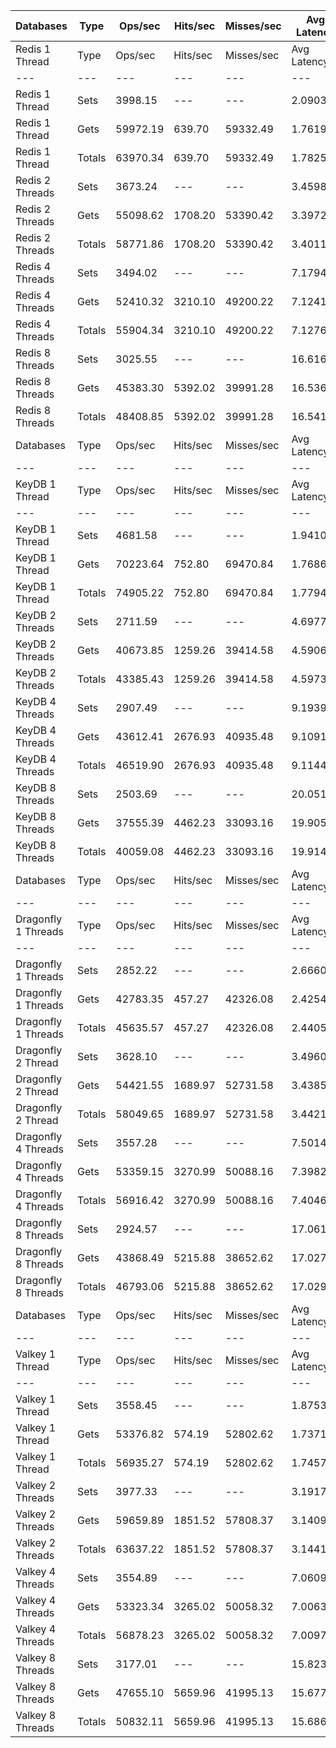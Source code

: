 | Databases | Type | Ops/sec | Hits/sec | Misses/sec | Avg Latency | p50 Latency | p99 Latency | p99.9 Latency | KB/sec |
| --- | --- | --- | --- | --- | --- | --- | --- | --- | --- |
| Redis 1 Thread | Type | Ops/sec | Hits/sec | Misses/sec | Avg Latency | p50 Latency | p99 Latency | p99.9 Latency | KB/sec |
| --- | --- | --- | --- | --- | --- | --- | --- | --- | --- |
Redis 1 Thread | Sets | 3998.15 | --- | --- | 2.09036 | 1.71100 | 5.98300 | 47.87100 | 4185.53 |
Redis 1 Thread | Gets | 59972.19 | 639.70 | 59332.49 | 1.76199 | 1.68700 | 4.06300 | 7.87100 | 2925.89 |
Redis 1 Thread | Totals | 63970.34 | 639.70 | 59332.49 | 1.78251 | 1.69500 | 4.12700 | 8.76700 | 7111.43 |
Redis 2 Threads | Sets | 3673.24 | --- | --- | 3.45982 | 3.24700 | 9.15100 | 14.01500 | 3845.40 |
Redis 2 Threads | Gets | 55098.62 | 1708.20 | 53390.42 | 3.39722 | 3.21500 | 8.25500 | 14.20700 | 3812.98 |
Redis 2 Threads | Totals | 58771.86 | 1708.20 | 53390.42 | 3.40113 | 3.21500 | 8.31900 | 14.20700 | 7658.38 |
Redis 4 Threads | Sets | 3494.02 | --- | --- | 7.17948 | 6.68700 | 17.91900 | 25.72700 | 3657.78 |
Redis 4 Threads | Gets | 52410.32 | 3210.10 | 49200.22 | 7.12416 | 6.62300 | 17.91900 | 26.11100 | 5218.37 |
Redis 4 Threads | Totals | 55904.34 | 3210.10 | 49200.22 | 7.12761 | 6.65500 | 17.91900 | 26.11100 | 8876.15 |
Redis 8 Threads | Sets | 3025.55 | --- | --- | 16.61655 | 15.42300 | 45.05500 | 73.21500 | 3167.36 |
Redis 8 Threads | Gets | 45383.30 | 5392.02 | 39991.28 | 16.53639 | 15.35900 | 45.56700 | 74.23900 | 7141.23 |
Redis 8 Threads | Totals | 48408.85 | 5392.02 | 39991.28 | 16.54140 | 15.35900 | 45.56700 | 74.23900 | 10308.59 |
| Databases | Type | Ops/sec | Hits/sec | Misses/sec | Avg Latency | p50 Latency | p99 Latency | p99.9 Latency | KB/sec |
| --- | --- | --- | --- | --- | --- | --- | --- | --- | --- |
| KeyDB 1 Thread | Type | Ops/sec | Hits/sec | Misses/sec | Avg Latency | p50 Latency | p99 Latency | p99.9 Latency | KB/sec |
| --- | --- | --- | --- | --- | --- | --- | --- | --- | --- |
KeyDB 1 Thread | Sets | 4681.58 | --- | --- | 1.94102 | 1.74300 | 5.24700 | 31.87100 | 4900.99 |
KeyDB 1 Thread | Gets | 70223.64 | 752.80 | 69470.84 | 1.76862 | 1.73500 | 3.82300 | 7.74300 | 3429.80 |
KeyDB 1 Thread | Totals | 74905.22 | 752.80 | 69470.84 | 1.77940 | 1.73500 | 3.83900 | 8.83100 | 8330.79 |
KeyDB 2 Threads | Sets | 2711.59 | --- | --- | 4.69773 | 3.72700 | 18.17500 | 28.03100 | 2838.68 |
KeyDB 2 Threads | Gets | 40673.85 | 1259.26 | 39414.58 | 4.59067 | 3.67900 | 17.66300 | 28.03100 | 2813.00 |
KeyDB 2 Threads | Totals | 43385.43 | 1259.26 | 39414.58 | 4.59736 | 3.67900 | 17.79100 | 28.03100 | 5651.68 |
KeyDB 4 Threads | Sets | 2907.49 | --- | --- | 9.19395 | 8.51100 | 23.80700 | 33.79100 | 3043.76 |
KeyDB 4 Threads | Gets | 43612.41 | 2676.93 | 40935.48 | 9.10910 | 8.44700 | 23.29500 | 34.04700 | 4348.10 |
KeyDB 4 Threads | Totals | 46519.90 | 2676.93 | 40935.48 | 9.11440 | 8.44700 | 23.29500 | 34.04700 | 7391.87 |
KeyDB 8 Threads | Sets | 2503.69 | --- | --- | 20.05160 | 18.68700 | 52.73500 | 77.31100 | 2621.04 |
KeyDB 8 Threads | Gets | 37555.39 | 4462.23 | 33093.16 | 19.90544 | 18.68700 | 52.22300 | 76.28700 | 5909.73 |
KeyDB 8 Threads | Totals | 40059.08 | 4462.23 | 33093.16 | 19.91458 | 18.68700 | 52.22300 | 76.28700 | 8530.77 |
| Databases | Type | Ops/sec | Hits/sec | Misses/sec | Avg Latency | p50 Latency | p99 Latency | p99.9 Latency | KB/sec |
| --- | --- | --- | --- | --- | --- | --- | --- | --- | --- |
| Dragonfly 1 Threads | Type | Ops/sec | Hits/sec | Misses/sec | Avg Latency | p50 Latency | p99 Latency | p99.9 Latency | KB/sec |
| --- | --- | --- | --- | --- | --- | --- | --- | --- | --- |
Dragonfly 1 Threads | Sets | 2852.22 | --- | --- | 2.66607 | 2.44700 | 8.89500 | 40.70300 | 2985.90 |
Dragonfly 1 Threads | Gets | 42783.35 | 457.27 | 42326.08 | 2.42547 | 2.43100 | 5.05500 | 9.91900 | 2088.21 |
Dragonfly 1 Threads | Totals | 45635.57 | 457.27 | 42326.08 | 2.44051 | 2.43100 | 5.08700 | 11.64700 | 5074.11 |
Dragonfly 2 Thread | Sets | 3628.10 | --- | --- | 3.49600 | 3.26300 | 9.02300 | 15.80700 | 3798.15 |
Dragonfly 2 Thread | Gets | 54421.55 | 1689.97 | 52731.58 | 3.43853 | 3.26300 | 7.87100 | 15.42300 | 3768.89 |
Dragonfly 2 Thread | Totals | 58049.65 | 1689.97 | 52731.58 | 3.44213 | 3.26300 | 7.93500 | 15.48700 | 7567.04 |
Dragonfly 4 Threads | Sets | 3557.28 | --- | --- | 7.50143 | 6.91100 | 20.09500 | 27.39100 | 3724.00 |
Dragonfly 4 Threads | Gets | 53359.15 | 3270.99 | 50088.16 | 7.39823 | 6.87900 | 19.19900 | 27.51900 | 5315.63 |
Dragonfly 4 Threads | Totals | 56916.42 | 3270.99 | 50088.16 | 7.40468 | 6.87900 | 19.32700 | 27.51900 | 9039.63 |
Dragonfly 8 Threads | Sets | 2924.57 | --- | --- | 17.06149 | 15.99900 | 47.61500 | 76.79900 | 3061.64 |
Dragonfly 8 Threads | Gets | 43868.49 | 5215.88 | 38652.62 | 17.02757 | 15.93500 | 47.35900 | 77.82300 | 6906.72 |
Dragonfly 8 Threads | Totals | 46793.06 | 5215.88 | 38652.62 | 17.02969 | 15.93500 | 47.35900 | 77.31100 | 9968.35 |
| Databases | Type | Ops/sec | Hits/sec | Misses/sec | Avg Latency | p50 Latency | p99 Latency | p99.9 Latency | KB/sec |
| --- | --- | --- | --- | --- | --- | --- | --- | --- | --- |
| Valkey 1 Thread | Type | Ops/sec | Hits/sec | Misses/sec | Avg Latency | p50 Latency | p99 Latency | p99.9 Latency | KB/sec |
| --- | --- | --- | --- | --- | --- | --- | --- | --- | --- |
Valkey 1 Thread | Sets | 3558.45 | --- | --- | 1.87534 | 1.56700 | 5.05500 | 22.65500 | 3725.23 |
Valkey 1 Thread | Gets | 53376.82 | 574.19 | 52802.62 | 1.73711 | 1.55900 | 3.58300 | 7.32700 | 2608.98 |
Valkey 1 Thread | Totals | 56935.27 | 574.19 | 52802.62 | 1.74575 | 1.55900 | 3.63100 | 8.57500 | 6334.21 |
Valkey 2 Threads | Sets | 3977.33 | --- | --- | 3.19176 | 3.00700 | 8.44700 | 12.73500 | 4163.74 |
Valkey 2 Threads | Gets | 59659.89 | 1851.52 | 57808.37 | 3.14095 | 2.99100 | 7.74300 | 13.56700 | 4130.55 |
Valkey 2 Threads | Totals | 63637.22 | 1851.52 | 57808.37 | 3.14413 | 2.99100 | 7.77500 | 13.56700 | 8294.29 |
Valkey 4 Threads | Sets | 3554.89 | --- | --- | 7.06099 | 6.62300 | 17.15100 | 26.87900 | 3721.50 |
Valkey 4 Threads | Gets | 53323.34 | 3265.02 | 50058.32 | 7.00633 | 6.59100 | 17.02300 | 25.21500 | 5308.28 |
Valkey 4 Threads | Totals | 56878.23 | 3265.02 | 50058.32 | 7.00974 | 6.59100 | 17.02300 | 25.34300 | 9029.78 |
Valkey 8 Threads | Sets | 3177.01 | --- | --- | 15.82392 | 14.78300 | 44.03100 | 73.72700 | 3325.91 |
Valkey 8 Threads | Gets | 47655.10 | 5659.96 | 41995.13 | 15.67785 | 14.78300 | 41.72700 | 69.11900 | 7496.73 |
Valkey 8 Threads | Totals | 50832.11 | 5659.96 | 41995.13 | 15.68698 | 14.78300 | 41.72700 | 69.63100 | 10822.64 |
